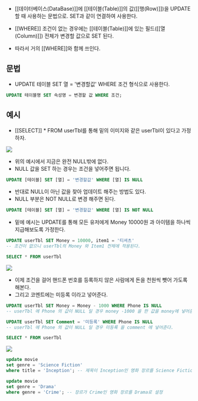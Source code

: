 - [[데이터베이스(DataBase)]]에 [[테이블(Table)]]의 값([[행(Row)]])을 UPDATE할 때 사용하는 문법으로. SET과 같이 연결하여 사용한다.

- [[WHERE]] 조건이 없는 경우에는 [[테이블(Table)]]에 있는 필드([[열(Column)]]) 전체가 변경할 값으로 SET 된다.
- 따라서 거의 [[WHERE]]와 함께 쓰인다.


## 문법

- UPDATE 테이블 SET 열 = '변경할값' WHERE 조건 형식으로 사용한다.
  
```sql
UPDATE 테이블명 SET 속성명 = 변경할 값 WHERE 조건;
```


## 예시

- [[SELECT]] * FROM userTbl를 통해 밑의 이미지와 같은 userTbl이 있다고 가정하자.

![](https://t1.daumcdn.net/cfile/tistory/2508683B51AB2D0805) 

- 위의 예시에서 지금은 완전 NULL밖에 없다.
- NULL 값을 SET 하는 경우는 조건을 넣어주면 됩니다. 

```sql
UPDATE [테이블] SET [열] = '변경할값' WHERE [열] IS NULL
```

- 반대로 NULL이 아닌 값을 찾아 업데이트 해주는 방법도 있다.
- NULL 부분은 NOT NULL로 변경 해주면 된다.

```sql
UPDATE [테이블] SET [열] = '변경할값' WHERE [열] IS NOT NULL
```

- 밑에 예시는 UPDATE를 통해 모든 유저에게 Money 10000원 과 아이템을 하나씩 지급해보도록 가정한다.
 
```sql
UPDATE userTbl SET Money = 10000, item1 = '티셔츠'
-- 조건이 없으니 userTbl의 Money 와 Item1 전체에 적용된다.

SELECT * FROM userTbl 
```

![](https://t1.daumcdn.net/cfile/tistory/2614764651AB2D091C) 

- 이제 조건을 걸어 핸드폰 번호를 등록하지 않은 사람에게 돈을 천원씩 뺏어 가도록 해본다.
- 그리고 코멘트에는 미등록 이라고 넣어준다.

```sql
UPDATE userTbl SET Money = Money - 1000 WHERE Phone IS NULL
-- userTbl 에 Phone 의 값이 NULL 일 경우 money -1000 을 한 값을 money에 넣어준다.

UPDATE userTbl SET Comment = '미등록' WHERE Phone IS NULL
-- userTbl 에 Phone 의 값이 NULL 일 경우 미등록 을 comment 에 넣어준다.

SELECT * FROM userTbl
```

![](https://t1.daumcdn.net/cfile/tistory/27588E3951AB2D0923) 

```sql
update movie
set genre = 'Science Fiction'
where title = 'Inception'; -- 제목이 Inception인 영화 장르를 Science Fiction로 설정

update movie
set genre = 'Drama' 
where genre = 'Crime'; -- 장르가 Crime인 영화 장르를 Drama로 설정
```